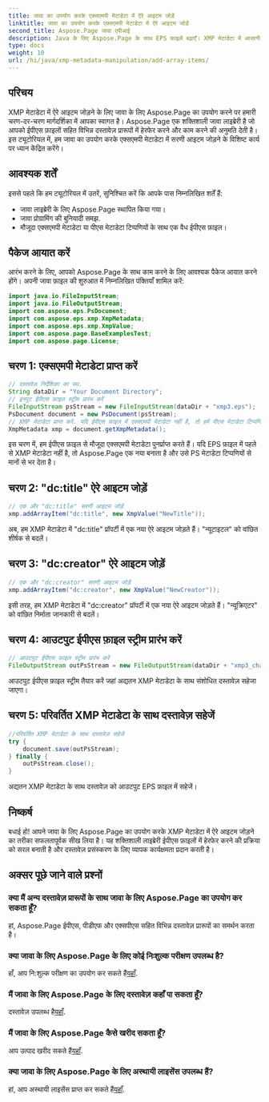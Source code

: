 ```yaml
---
title: जावा का उपयोग करके एक्सएमपी मेटाडेटा में ऐरे आइटम जोड़ें
linktitle: जावा का उपयोग करके एक्सएमपी मेटाडेटा में ऐरे आइटम जोड़ें
second_title: Aspose.Page जावा एपीआई
description: Java के लिए Aspose.Page के साथ EPS फ़ाइलें बढ़ाएँ। XMP मेटाडेटा में आसानी से ऐरे आइटम जोड़ना सीखें। अभी हमारे चरण-दर-चरण मार्गदर्शिका का पालन करें!
type: docs
weight: 10
url: /hi/java/xmp-metadata-manipulation/add-array-items/
---
```

## परिचय
XMP मेटाडेटा में ऐरे आइटम जोड़ने के लिए जावा के लिए Aspose.Page का उपयोग करने पर हमारी चरण-दर-चरण मार्गदर्शिका में आपका स्वागत है। Aspose.Page एक शक्तिशाली जावा लाइब्रेरी है जो आपको ईपीएस फ़ाइलों सहित विभिन्न दस्तावेज़ प्रारूपों में हेरफेर करने और काम करने की अनुमति देती है। इस ट्यूटोरियल में, हम जावा का उपयोग करके एक्सएमपी मेटाडेटा में सरणी आइटम जोड़ने के विशिष्ट कार्य पर ध्यान केंद्रित करेंगे।
## आवश्यक शर्तें
इससे पहले कि हम ट्यूटोरियल में उतरें, सुनिश्चित करें कि आपके पास निम्नलिखित शर्तें हैं:
- जावा लाइब्रेरी के लिए Aspose.Page स्थापित किया गया।
- जावा प्रोग्रामिंग की बुनियादी समझ.
- मौजूदा एक्सएमपी मेटाडेटा या पीएस मेटाडेटा टिप्पणियों के साथ एक वैध ईपीएस फ़ाइल।
## पैकेज आयात करें
आरंभ करने के लिए, आपको Aspose.Page के साथ काम करने के लिए आवश्यक पैकेज आयात करने होंगे। अपनी जावा फ़ाइल की शुरुआत में निम्नलिखित पंक्तियाँ शामिल करें:
```java
import java.io.FileInputStream;
import java.io.FileOutputStream;
import com.aspose.eps.PsDocument;
import com.aspose.eps.xmp.XmpMetadata;
import com.aspose.eps.xmp.XmpValue;
import com.aspose.page.BaseExamplesTest;
import com.aspose.page.License;
```
## चरण 1: एक्सएमपी मेटाडेटा प्राप्त करें
```java
// दस्तावेज़ निर्देशिका का पथ.
String dataDir = "Your Document Directory";
// इनपुट ईपीएस फ़ाइल स्ट्रीम प्रारंभ करें
FileInputStream psStream = new FileInputStream(dataDir + "xmp3.eps");
PsDocument document = new PsDocument(psStream);
// XMP मेटाडेटा प्राप्त करें. यदि ईपीएस फ़ाइल में एक्सएमपी मेटाडेटा नहीं है, तो हमें पीएस मेटाडेटा टिप्पणियों (%%निर्माता, %%CreateDate, %%शीर्षक, आदि) से मूल्यों से भरा एक नया मिलता है।
XmpMetadata xmp = document.getXmpMetadata();
```
इस चरण में, हम ईपीएस फ़ाइल से मौजूदा एक्सएमपी मेटाडेटा पुनर्प्राप्त करते हैं। यदि EPS फ़ाइल में पहले से XMP मेटाडेटा नहीं है, तो Aspose.Page एक नया बनाता है और उसे PS मेटाडेटा टिप्पणियों से मानों से भर देता है।
## चरण 2: "dc:title" ऐरे आइटम जोड़ें
```java
// एक और "dc:title" सरणी आइटम जोड़ें
xmp.addArrayItem("dc:title", new XmpValue("NewTitle"));
```
अब, हम XMP मेटाडेटा में "dc:title" प्रॉपर्टी में एक नया ऐरे आइटम जोड़ते हैं। "न्यूटाइटल" को वांछित शीर्षक से बदलें।
## चरण 3: "dc:creator" ऐरे आइटम जोड़ें
```java
// एक और "dc:creator" सरणी आइटम जोड़ें
xmp.addArrayItem("dc:creator", new XmpValue("NewCreator"));
```
इसी तरह, हम XMP मेटाडेटा में "dc:creator" प्रॉपर्टी में एक नया ऐरे आइटम जोड़ते हैं। "न्यूक्रिएटर" को वांछित निर्माता जानकारी से बदलें।
## चरण 4: आउटपुट ईपीएस फ़ाइल स्ट्रीम प्रारंभ करें
```java
// आउटपुट ईपीएस फ़ाइल स्ट्रीम प्रारंभ करें
FileOutputStream outPsStream = new FileOutputStream(dataDir + "xmp3_changed.eps");
```
आउटपुट ईपीएस फ़ाइल स्ट्रीम तैयार करें जहां अद्यतन XMP मेटाडेटा के साथ संशोधित दस्तावेज़ सहेजा जाएगा।
## चरण 5: परिवर्तित XMP मेटाडेटा के साथ दस्तावेज़ सहेजें
```java
//परिवर्तित XMP मेटाडेटा के साथ दस्तावेज़ सहेजें
try {			
    document.save(outPsStream);
} finally {
    outPsStream.close();
}
```
अद्यतन XMP मेटाडेटा के साथ दस्तावेज़ को आउटपुट EPS फ़ाइल में सहेजें।
## निष्कर्ष
बधाई हो! आपने जावा के लिए Aspose.Page का उपयोग करके XMP मेटाडेटा में ऐरे आइटम जोड़ने का तरीका सफलतापूर्वक सीख लिया है। यह शक्तिशाली लाइब्रेरी ईपीएस फ़ाइलों में हेरफेर करने की प्रक्रिया को सरल बनाती है और दस्तावेज़ प्रसंस्करण के लिए व्यापक कार्यक्षमता प्रदान करती है।
## अक्सर पूछे जाने वाले प्रश्नों

### क्या मैं अन्य दस्तावेज़ प्रारूपों के साथ जावा के लिए Aspose.Page का उपयोग कर सकता हूँ?
हां, Aspose.Page ईपीएस, पीडीएफ और एक्सपीएस सहित विभिन्न दस्तावेज़ प्रारूपों का समर्थन करता है।
### क्या जावा के लिए Aspose.Page के लिए कोई निःशुल्क परीक्षण उपलब्ध है?
 हाँ, आप नि:शुल्क परीक्षण का उपयोग कर सकते हैं[यहाँ](https://releases.aspose.com/).
### मैं जावा के लिए Aspose.Page के लिए दस्तावेज़ कहाँ पा सकता हूँ?
 दस्तावेज़ उपलब्ध है[यहाँ](https://reference.aspose.com/page/java/).
### मैं जावा के लिए Aspose.Page कैसे खरीद सकता हूँ?
 आप उत्पाद खरीद सकते हैं[यहाँ](https://purchase.aspose.com/buy).
### क्या जावा के लिए Aspose.Page के लिए अस्थायी लाइसेंस उपलब्ध हैं?
 हां, आप अस्थायी लाइसेंस प्राप्त कर सकते हैं[यहाँ](https://purchase.aspose.com/temporary-license/).